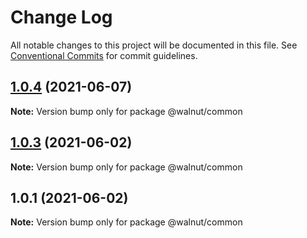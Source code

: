 # Change Log

All notable changes to this project will be documented in this file.
See [Conventional Commits](https://conventionalcommits.org) for commit guidelines.

## [1.0.4](https://github.com/ruslan1996r/lerna/compare/v1.0.3...v1.0.4) (2021-06-07)

**Note:** Version bump only for package @walnut/common





## [1.0.3](https://github.com/ruslan1996r/lerna/compare/v1.0.2...v1.0.3) (2021-06-02)

**Note:** Version bump only for package @walnut/common





## 1.0.1 (2021-06-02)

**Note:** Version bump only for package @walnut/common

